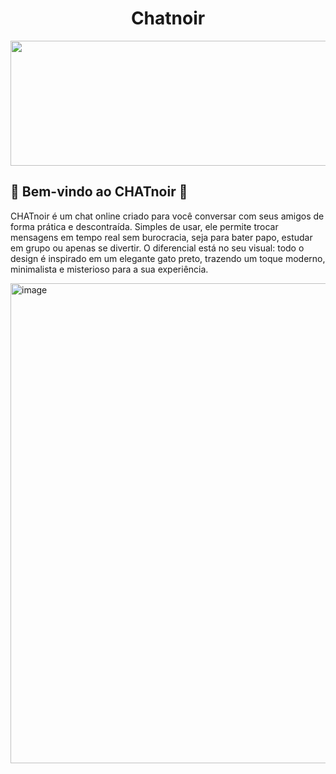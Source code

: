 <h1 align="center">Chatnoir</h1>
<div align="center">
  <img width="1200" height="200" alt="image" src="https://github.com/user-attachments/assets/6756d0d8-24a0-4fad-90a7-9fbee637fb0b" />
</div>


<h2>💬 Bem-vindo ao CHATnoir 🐾</h2>
<p>CHATnoir é um chat online criado para você conversar com seus amigos de forma prática e descontraída. Simples de usar, ele permite trocar mensagens em tempo real sem burocracia, seja para bater papo, estudar em grupo ou apenas se divertir. O diferencial está no seu visual: todo o design é inspirado em um elegante gato preto, trazendo um toque moderno, minimalista e misterioso para a sua experiência.</p>



<img width="1366" height="768" alt="image" src="https://github.com/user-attachments/assets/22ad3f77-f3da-4313-b27d-10e2e602534f" />
